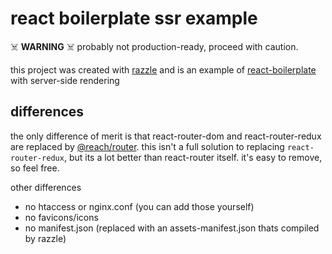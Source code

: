 # react boilerplate ssr example

☠️ **WARNING** ☠️ probably not production-ready, proceed with caution.

this project was created with [razzle](https://github.com/jaredpalmer/razzle) and is an example of [react-boilerplate](https://github.com/react-boilerplate/react-boilerplate) with server-side rendering

## differences

the only difference of merit is that react-router-dom and react-router-redux are replaced by [@reach/router](https://github.com/reach/router). this isn't a full solution to replacing `react-router-redux`, but its a lot better than react-router itself. it's easy to remove, so feel free.

other differences

- no htaccess or nginx.conf (you can add those yourself)
- no favicons/icons
- no manifest.json (replaced with an assets-manifest.json thats compiled by razzle)
